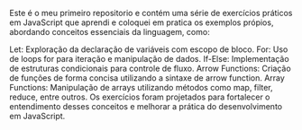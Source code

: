 Este é o meu primeiro repositorio e contém uma série de exercícios práticos em JavaScript que aprendi e coloquei em pratica os exemplos própios, abordando conceitos essenciais da linguagem, como:

Let: Exploração da declaração de variáveis com escopo de bloco.
For: Uso de loops for para iteração e manipulação de dados.
If-Else: Implementação de estruturas condicionais para controle de fluxo.
Arrow Functions: Criação de funções de forma concisa utilizando a sintaxe de arrow function.
Array Functions: Manipulação de arrays utilizando métodos como map, filter, reduce, entre outros.
Os exercícios foram projetados para fortalecer o entendimento desses conceitos e melhorar a prática do desenvolvimento em JavaScript.
